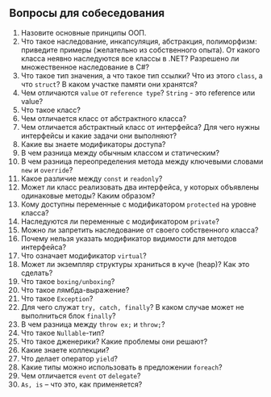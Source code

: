 ## Вопросы для собеседования

1. Назовите основные принципы ООП.
2. Что такое наследование, инкапсуляция, абстракция, полиморфизм: приведите примеры (желательно из собственного опыта). От какого класса неявно наследуются все классы в .NET? Разрешено ли множественное наследование в C#?
3. Что такое тип значения, а что такое тип ссылки? Что из этого ```class```, а что ```struct```? В каком участке памяти они хранятся?
4. Чем отличаются ```value``` от ```reference type```? ```String``` - это reference или value?
5. Что такое класс?
6. Чем отличается класс от абстрактного класса?
7. Чем отличается абстрактный класс от интерфейса? Для чего нужны интерфейсы и какие задачи они выполняют?
8. Какие вы знаете модификаторы доступа?
9. В чем разница между обычным классом и статическим?
10. В чем разница переопределения метода между ключевыми словами ```new``` и ```override```?
11. Какое различие между ```const``` и ```readonly```?
12. Может ли класс реализовать два интерфейса, у которых объявлены одинаковые методы? Каким образом?
13. Кому доступны переменные с модификатором ```protected``` на уровне класса?
14. Наследуются ли переменные с модификатором ```private```?
15. Можно ли запретить наследование от своего собственного класса?
16. Почему нельзя указать модификатор видимости для методов интерфейса?
17. Что означает модификатор ```virtual```?
18. Может ли экземпляр структуры храниться в куче (heap)? Как это сделать?
19. Что такое ```boxing/unboxing```?
20. Что такое лямбда-выражение?
21. Что такое ```Exception```?
22. Для чего служат ```try, catch, finally```? В каком случае может не выполниться блок ```finally```?
23. В чем разница между ```throw ex;``` и ```throw;```?
24. Что такое ```Nullable```-тип?
25. Что такое дженерики? Какие проблемы они решают?
26. Какие знаете коллекции?
27. Что делает оператор ```yield```?
28. Какие типы можно использовать в предложении ```foreach```?
29. Чем отличается ```event``` от ```delegate```?
30. ```As, is``` – что это, как применяется?
